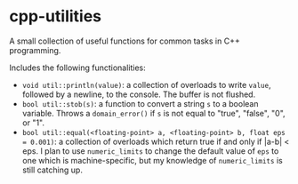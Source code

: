 # cpp-utilities
A small collection of useful functions for common tasks in C++ programming.

Includes the following functionalities:

- `void util::println(value)`: a collection of overloads to write `value`, followed by a newline, to the console. The buffer is not flushed.
- `bool util::stob(s)`: a function to convert a string `s` to a boolean variable. Throws a `domain_error()` if `s` is not equal to "true", "false", "0", or "1".
- `bool util::equal(<floating-point> a, <floating-point> b, float eps = 0.001)`: a collection of overloads which return true if and only if |a-b| < eps. I plan to use `numeric_limits` to change the default value of `eps` to one which is machine-specific, but my knowledge of `numeric_limits` is still catching up.
